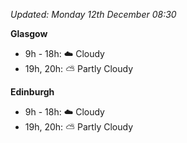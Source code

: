 *Updated: Monday 12th December 08:30*

**Glasgow**

* 9h - 18h: :cloud: Cloudy
* 19h, 20h: :partly_sunny: Partly Cloudy

**Edinburgh**

* 9h - 18h: :cloud: Cloudy
* 19h, 20h: :partly_sunny: Partly Cloudy
